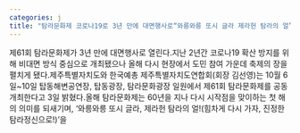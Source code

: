 ```yaml
---
categories: j
title: "탐라문화제 코로나19로 3년 만에 대면행사로“와릉와릉 또시 글라 제라헌 탐라의 얼”"
---
```

제61회 탐라문화제가 3년 만에 대면행사로 열린다.지난 2년간 코로나19 확산 방지를 위해 비대면 방식 중심으로 개최됐으나 올해 다시 현장에서 도민 참여 가운데 축제의 장을 펼치게 됐다.제주특별자치도와 한국예총 제주특별자치도연합회(회장 김선영)는 10월 6일~10일 탑동해변공연장, 탑동광장, 탐라문화광장 일원에서 제61회 탐라문화제를 공동 개최한다고 3일 밝혔다.올해 탐라문화제는 60년을 지나 다시 시작점을 맞이하는 첫 해의 의미를 되새기며, ‘와릉와릉 또시 글라, 제라헌 탐라의 얼!(힘차게 다시 가자, 진정한 탐라정신으로!)’을
